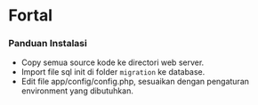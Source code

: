 # Fortal

### Panduan Instalasi

- Copy semua source kode ke directori web server.
- Import file sql init di folder `migration` ke database.
- Edit file app/config/config.php, sesuaikan dengan pengaturan environment yang dibutuhkan.